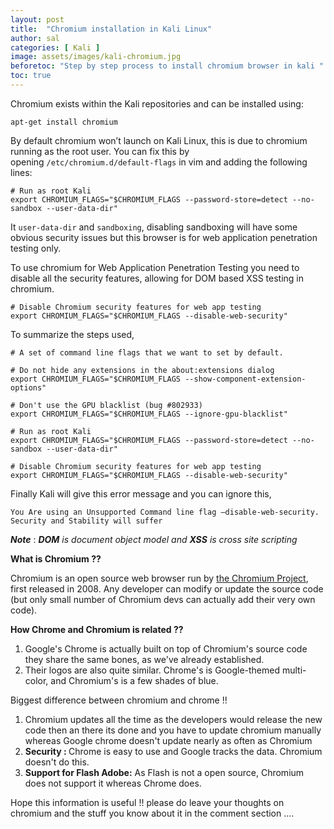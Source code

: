 ```yaml
---
layout: post
title:  "Chromium installation in Kali Linux"
author: sal
categories: [ Kali ]
image: assets/images/kali-chromium.jpg
beforetoc: "Step by step process to install chromium browser in kali "
toc: true
---
```


<!-- wp:paragraph -->
<p>Chromium exists within the Kali repositories and can be installed using:</p>
<!-- /wp:paragraph -->

<!-- wp:code -->
<pre class="wp-block-code"><code>apt-get install chromium</code></pre>
<!-- /wp:code -->

<!-- wp:paragraph -->
<p>By default chromium won’t launch on Kali Linux, this is due to chromium running as the root user. You can fix this by opening&nbsp;<code>/etc/chromium.d/default-flags</code>&nbsp;in vim and adding the following lines:</p>
<!-- /wp:paragraph -->

<!-- wp:code -->
<pre class="wp-block-code"><code># Run as root Kali
export CHROMIUM_FLAGS="$CHROMIUM_FLAGS --password-store=detect --no-sandbox --user-data-dir"</code></pre>
<!-- /wp:code -->

<!-- wp:paragraph -->
<p>It&nbsp;<code>user-data-dir</code>&nbsp;and&nbsp;<code>sandboxing</code>, disabling sandboxing will have some obvious security issues but this browser is for web application penetration testing only.</p>
<!-- /wp:paragraph -->

<!-- wp:paragraph -->
<p>To use chromium for Web Application Penetration Testing you need to disable all the security features, allowing for DOM based XSS testing in chromium.</p>
<!-- /wp:paragraph -->

<!-- wp:code -->
<pre class="wp-block-code"><code># Disable Chromium security features for web app testing
export CHROMIUM_FLAGS="$CHROMIUM_FLAGS --disable-web-security"</code></pre>
<!-- /wp:code -->

<!-- wp:paragraph -->
<p>To summarize the steps used,</p>
<!-- /wp:paragraph -->

<!-- wp:code -->
<pre class="wp-block-code"><code># A set of command line flags that we want to set by default.

# Do not hide any extensions in the about:extensions dialog
export CHROMIUM_FLAGS="$CHROMIUM_FLAGS --show-component-extension-options"

# Don't use the GPU blacklist (bug #802933)
export CHROMIUM_FLAGS="$CHROMIUM_FLAGS --ignore-gpu-blacklist"

# Run as root Kali
export CHROMIUM_FLAGS="$CHROMIUM_FLAGS --password-store=detect --no-sandbox --user-data-dir"

# Disable Chromium security features for web app testing
export CHROMIUM_FLAGS="$CHROMIUM_FLAGS --disable-web-security"</code></pre>
<!-- /wp:code -->

<!-- wp:paragraph -->
<p>Finally Kali will give this error message and you can ignore this,</p>
<!-- /wp:paragraph -->

<!-- wp:code -->
<pre class="wp-block-code"><code>You Are using an Unsupported Command line flag –disable-web-security. Security and Stability will suffer</code></pre>
<!-- /wp:code -->

<!-- wp:paragraph -->
<p><strong><em>Note</em></strong> : <em><strong>DOM</strong> is document object model and <strong>XSS</strong> is cross site scripting</em></p>
<!-- /wp:paragraph -->

<!-- wp:paragraph -->
<p><strong>What is Chromium ?? </strong></p>
<!-- /wp:paragraph -->

<!-- wp:paragraph -->
<p>Chromium is an open source web browser run by&nbsp;<a href="https://www.chromium.org/Home">the Chromium Project</a>, first released in 2008. Any developer can modify or update the source code (but only small number of Chromium devs can actually add their very own code).</p>
<!-- /wp:paragraph -->

<!-- wp:paragraph -->
<p><strong>How Chrome and Chromium is related ??</strong></p>
<!-- /wp:paragraph -->

<!-- wp:list {"ordered":true} -->
<ol><li>Google's Chrome is actually built on top of Chromium's source code they share the same bones, as we've already established. </li><li>Their logos are also quite similar. Chrome's is Google-themed multi-color, and Chromium's is a few shades of blue.</li></ol>
<!-- /wp:list -->

<!-- wp:paragraph -->
<p>Biggest difference between chromium and chrome !!</p>
<!-- /wp:paragraph -->

<!-- wp:list {"ordered":true} -->
<ol><li>Chromium updates all the time as the developers would release the new code then an there its done and you have to update chromium manually whereas Google chrome doesn't update nearly as often as Chromium</li><li><strong>Security : </strong>Chrome is easy to use and Google tracks the data. Chromium  doesn't do this.</li><li><strong>Support for Flash Adobe:</strong> As Flash is not a open source, Chromium does not support it whereas Chrome does. </li></ol>
<!-- /wp:list -->

<!-- wp:paragraph -->
<p>Hope this information is useful !! please do leave your thoughts on chromium and the stuff you know about it in the comment section ....</p>
<!-- /wp:paragraph -->